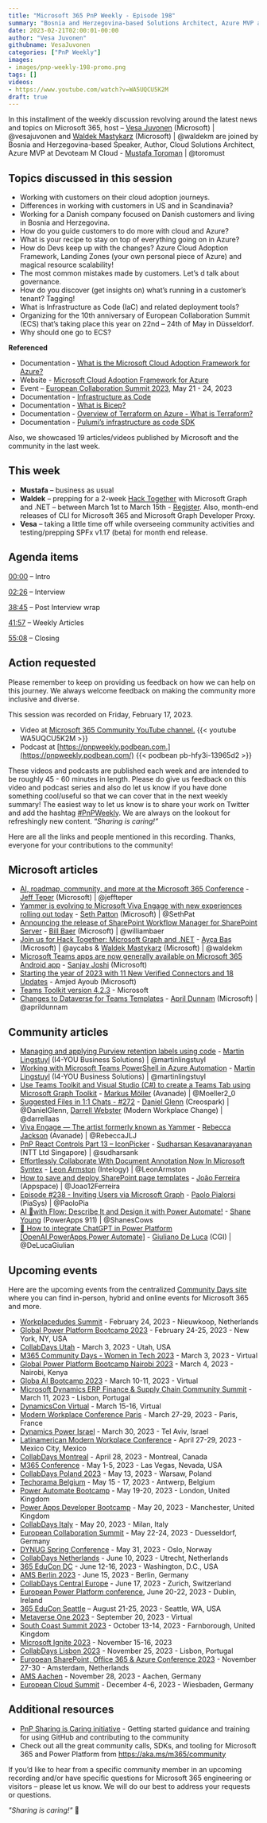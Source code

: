 ```yaml
---
title: "Microsoft 365 PnP Weekly - Episode 198"
summary: "Bosnia and Herzegovina-based Solutions Architect, Azure MVP at Devoteam M Cloud - Mustafa Toroman joins Microsoft’s Vesa Juvonen and Waldek Mastykarz in a discussion about cloud adoption, governance, staying current, IaC, ECS plus 19 articles."
date: 2023-02-21T02:00:01-00:00
author: "Vesa Juvonen"
githubname: VesaJuvonen
categories: ["PnP Weekly"]
images:
- images/pnp-weekly-198-promo.png
tags: []
videos:
- https://www.youtube.com/watch?v=WA5UQCU5K2M
draft: true
---
```

 
In this installment of the weekly discussion revolving around the latest news and topics on Microsoft 365, host – [Vesa Juvonen](http://twitter.com/vesajuvonen) (Microsoft) \| @vesajuvonen and [Waldek Mastykarz](http://twitter.com/waldekm) (Microsoft) \| @waldekm are joined by Bosnia and Herzegovina-based Speaker, Author, Cloud Solutions Architect, Azure MVP at Devoteam M Cloud - [Mustafa Toroman](https://twitter.com/toromust) \| @toromust

## Topics discussed in this session

* Working with customers on their cloud adoption journeys.
* Differences in working with customers in US and in Scandinavia?
* Working for a Danish company focused on Danish customers and living in Bosnia and Herzegovina.
* How do you guide customers to do more with cloud and Azure?
* What is your recipe to stay on top of everything going on in Azure?
* How do Devs keep up with the changes? Azure Cloud Adoption Framework, Landing Zones (your own personal piece of Azure) and magical resource scalability!
* The most common mistakes made by customers. Let’s d talk about governance.
* How do you discover (get insights on) what’s running in a customer’s tenant? Tagging!
* What is Infrastructure as Code (IaC) and related deployment tools?
* Organizing for the 10th anniversary of European Collaboration Summit (ECS) that’s taking place this year on 22nd – 24th of May in Düsseldorf.
* Why should one go to ECS?

**Referenced**

* Documentation - [What is the Microsoft Cloud Adoption Framework for Azure?](https://learn.microsoft.com/azure/cloud-adoption-framework/overview)
* Website - [Microsoft Cloud Adoption Framework for Azure](https://azure.microsoft.com/solutions/cloud-enablement/cloud-adoption-framework/#overview)
* Event – [European Collaboration Summit 2023](https://communitydays.org/event/2023-05-22/european-collaboration-summit-2023), May 21 - 24, 2023
* Documentation - [Infrastructure as Code](https://learn.microsoft.com/azure/cloud-adoption-framework/ready/considerations/infrastructure-as-code)
* Documentation - [What is Bicep?](https://learn.microsoft.com/azure/azure-resource-manager/bicep/overview?tabs=bicep)
* Documentation - [Overview of Terraform on Azure - What is Terraform?](https://learn.microsoft.com/azure/developer/terraform/overview)
* Documentation - [Pulumi’s infrastructure as code SDK](https://www.pulumi.com/azure/)

Also, we showcased 19 articles/videos published by Microsoft and the community in the last week.

## This week

* **Mustafa** – business as usual
* **Waldek** – prepping for a 2-week [Hack Together](https://aka.ms/hack-together) with Microsoft Graph and .NET – between March 1st to March 15th - [Register](https://forms.office.com/Pages/ResponsePage.aspx?id=v4j5cvGGr0GRqy180BHbR0ktYAUCTtVIvJkJdFsfkalUMlM0SVBXRjIyTEFJQVFYOUMzTDE2SEY1WS4u). Also, month-end releases of CLI for Microsoft 365 and Microsoft Graph Developer Proxy.
* **Vesa** – taking a little time off while overseeing community activities and testing/prepping SPFx v1.17 (beta) for month end release.

## Agenda items

[00:00](https://youtu.be/WA5UQCU5K2M?t=0) – Intro

[02:26](https://youtu.be/WA5UQCU5K2M?t=146) – Interview

[38:45](https://youtu.be/WA5UQCU5K2M?t=2325) – Post Interview wrap

[41:57](https://youtu.be/WA5UQCU5K2M?t=2517) – Weekly Articles

[55:08](https://youtu.be/WA5UQCU5K2M?t=3308) – Closing

## Action requested

Please remember to keep on providing us feedback on how we can help on this journey. We always welcome feedback on making the community more inclusive and diverse.

This session was recorded on Friday, February 17, 2023.

*   Video at [Microsoft 365 Community YouTube channel.](https://aka.ms/m365pnp-videos)
    {{< youtube WA5UQCU5K2M >}}
*   Podcast at [https://pnpweekly.podbean.com.](https://pnpweekly.podbean.com/) 
    {{< podbean pb-hfy3i-13965d2 >}}   

These videos and podcasts are published each week and are intended to be roughly 45 - 60 minutes in length.  Please do give us feedback on this video and podcast series and also do let us know if you have done something cool/useful so that we can cover that in the next weekly summary! The easiest way to let us know is to share your work on Twitter and add the hashtag [#PnPWeekly](https://twitter.com/search?q=%23pnpweekly). We are always on the lookout for refreshingly new content. “_Sharing is caring!”_ 

Here are all the links and people mentioned in this recording. Thanks, everyone for your contributions to the community!

## Microsoft articles

* [AI, roadmap, community, and more at the Microsoft 365 Conference](https://techcommunity.microsoft.com/t5/microsoft-365-blog/ai-roadmap-community-and-more-at-the-microsoft-365-conference/ba-p/3739698) - [Jeff Teper](https://twitter.com/jeffteper) (Microsoft) | @jeffteper
* [Yammer is evolving to Microsoft Viva Engage with new experiences rolling out today](https://www.microsoft.com/microsoft-365/blog/2023/02/13/yammer-is-evolving-to-microsoft-viva-engage-with-new-experiences-rolling-out-today/) - [Seth Patton](https://twitter.com/SethPat) (Microsoft) | @SethPat
* [Announcing the release of SharePoint Workflow Manager for SharePoint Server](https://techcommunity.microsoft.com/t5/microsoft-sharepoint-blog/announcing-the-release-of-sharepoint-workflow-manager-for/ba-p/3744881) - [Bill Baer](https://twitter.com/williambaer) (Microsoft) | @williambaer
* [Join us for Hack Together: Microsoft Graph and .NET](https://devblogs.microsoft.com/microsoft365dev/join-us-for-hack-together-microsoft-graph-and-net/) - [Ayça Baş](https://twitter.com/aycabs) (Microsoft) | @aycabs & [Waldek Mastykarz](https://twitter.com/waldekm) (Microsoft) | @waldekm
* [Microsoft Teams apps are now generally available on Microsoft 365 Android app](https://devblogs.microsoft.com/microsoft365dev/microsoft-teams-apps-are-now-generally-available-on-microsoft-365-android-app/) - [Sanjay Joshi](https://www.linkedin.com/in/sanjayjoshi01/) (Microsoft)
* [Starting the year of 2023 with 11 New Verified Connectors and 18 Updates](https://powerautomate.microsoft.com/blog/starting-the-year-of-2023-with-11-new-verified-connectors-and-18-updates/) - Amjed Ayoub (Microsoft)
* [Teams Toolkit version 4.2.3](https://marketplace.visualstudio.com/items/TeamsDevApp.ms-teams-vscode-extension/changelog) - Microsoft
* [Changes to Dataverse for Teams Templates](https://www.youtube.com/watch?v=Lm0j7zlPZ2g) - [April Dunnam](https://twitter.com/aprildunnam) (Microsoft) | @aprildunnam

## Community articles

* [Managing and applying Purview retention labels using code](https://www.blimped.nl/managing-and-applying-purview-retention-labels-using-code/) - [Martin Lingstuyl](https://twitter.com/martinlingstuyl) (I4-YOU Business Solutions) | @martinlingstuyl
* [Working with Microsoft Teams PowerShell in Azure Automation](https://www.blimped.nl/working-with-teams-powershell-in-azure-automation/) - [Martin Lingstuyl](https://twitter.com/martinlingstuyl) (I4-YOU Business Solutions) | @martinlingstuyl
* [Use Teams Toolkit and Visual Studio (C#) to create a Teams Tab using Microsoft Graph Toolkit](https://mmsharepoint.wordpress.com/2023/02/16/use-teams-toolkit-and-visual-studio-c-to-create-a-teams-tab-using-microsoft-graph-toolkit/) - [Markus Möller](https://twitter.com/Moeller2_0) (Avanade) | @Moeller2_0
* [Suggested Files in 1:1 Chats - #272](https://www.messagecentershow.com/e/suggested-files-in-11-chats-272/) - [Daniel Glenn](https://twitter.com/DanielGlenn) (Creospark) | @DanielGlenn, [Darrell Webster](http://twitter.com/darrellaas) (Modern Workplace Change) | @darrellaas
* [Viva Engage — The artist formerly known as Yammer](https://regarding365.com/viva-engage-the-artist-formerly-known-as-yammer-59002e6defe4) - [Rebecca Jackson](https://twitter.com/RebeccaJLJ) (Avanade) | @RebeccaJLJ
* [PnP React Controls Part 13 – IconPicker](https://spknowledge.com/2023/02/16/pnp-react-controls-part-13-iconpicker/) - [Sudharsan Kesavanarayanan](https://www.linkedin.com/in/sudharsan-kesavanarayanan-75b2bbb/) (NTT Ltd Singapore) | @sudharsank
* [Effortlessly Collaborate With Document Annotation Now In Microsoft Syntex](https://www.leonarmston.com/2023/02/effortlessly-collaborate-with-document-annotation-now-in-microsoft-syntex/) - [Leon Armston](https://twitter.com/LeonArmston) (Intelogy) | @LeonArmston
* [How to save and deploy SharePoint page templates](https://sharepoint.handsontek.net/2023/02/15/save-deploy-sharepoint-pages-templates/) - [João Ferreira](https://twitter.com/Joao12Ferreira) (Appspace) | @Joao12Ferreira
* [Episode #238 - Inviting Users via Microsoft Graph](https://www.youtube.com/watch?v=UUS1uvbXa2M) - [Paolo Pialorsi](https://twitter.com/PaoloPia) (PiaSys) | @PaoloPia
* [AI 🤖with Flow: Describe It and Design it with Power Automate!](https://www.youtube.com/watch?v=-ywtbzA5iiI) - [Shane Young](https://twitter.com/ShanesCows) (PowerApps 911) | @ShanesCows
* [🤖 How to integrate ChatGPT in Power Platform [OpenAI,PowerApps,Power Automate]](https://www.youtube.com/watch?v=ivIKwSWxrI8) - [Giuliano De Luca](https://twitter.com/DeLucaGiulian) (CGI) | @DeLucaGiulian

## Upcoming events

Here are the upcoming events from the centralized [Community Days site](https://communitydays.org/events?when=upcoming) where you can find in-person, hybrid and online events for Microsoft 365 and more.

* [Workplacedudes Summit](https://www.communitydays.org/event/2023-02-24/workplacedudes-summit) - February 24, 2023 - Nieuwkoop, Netherlands
* [Global Power Platform Bootcamp 2023](https://www.communitydays.org/event/2023-02-24/global-power-platform-bootcamp-2023-new-york) - February 24-25, 2023 - New York, NY, USA
* [CollabDays Utah](https://www.collabdays.org/2023-utah/) - March 3, 2023 - Utah, USA
* [M365 Community Days - Women in Tech 2023](https://www.communitydays.org/event/2023-03-03/m365-community-days-women-in-tech-2023) - March 3, 2023 - Virtual
* [Global Power Platform Bootcamp Nairobi 2023](https://www.communitydays.org/event/2023-03-04/global-power-platform-bootcamp-nairobi-2023#home) - March 4, 2023 - Nairobi, Kenya
* [Globa AI Bootcamp 2023](https://www.communitydays.org/event/2023-03-10/global-ai-bootcamp-2023) - March 10-11, 2023 - Virtual
* [Microsoft Dynamics ERP Finance & Supply Chain Community Summit](https://www.communitydays.org/event/2023-03-11/dynamics-365-finance-and-supply-chain-summit) - March 11, 2023 - Lisbon, Portugal
* [DynamicsCon Virtual](https://www.communitydays.org/event/2023-03-15/dynamicscon-virtual) - March 15-16, Virtual
* [Modern Workplace Conference Paris](https://modern-workplace.pro/) - March 27-29, 2023 - Paris, France
* [Dynamics Power Israel](https://www.communitydays.org/event/2023-03-30/dynamics-power-israel) - March 30, 2023 - Tel Aviv, Israel
* [Latinamerican Modern Workplace Conference](https://www.communitydays.org/event/2023-04-27/get-cslatam-conference-2023) - April 27-29, 2023 - Mexico City, Mexico
* [CollabDays Montreal](https://www.collabdays.org/2023-montreal/) - April 28, 2023 - Montreal, Canada
* [M365 Conference](https://m365conf.com/#!/) - May 1-5, 2023 - Las Vegas, Nevada, USA
* [CollabDays Poland 2023](https://www.communitydays.org/event/2023-05-13/collabdays-poland-2023) - May 13, 2023 - Warsaw, Poland
* [Techorama Belgium](https://www.techorama.be/) - May 15 - 17, 2023 - Antwerp, Belgium
* [Power Automate Bootcamp](https://www.communitydays.org/event/2023-05-19/power-automate-bootcamp-2023) - May 19-20, 2023 - London, United Kingdom
* [Power Apps Developer Bootcamp](https://www.communitydays.org/event/2023-05-20/power-apps-developer-bootcamp) - May 20, 2023 - Manchester, United Kingdom
* [CollabDays Italy](https://www.collabdays.org/2023-italy/) - May 20, 2023 - Milan, Italy
* [European Collaboration Summit](https://www.collabsummit.eu/) - May 22-24, 2023 - Duesseldorf, Germany
* [DYNUG Spring Conference](https://www.communitydays.org/event/2023-05-31/dynug-spring-conference) - May 31, 2023 - Oslo, Norway
* [CollabDays Netherlands](https://www.communitydays.org/event/2023-06-10/collabdays-netherlands-2023) - June 10, 2023 - Utrecht, Netherlands
* [365 EduCon DC](https://365educon.com/DC/) - June 12-16, 2023 - Washington, D.C., USA
* [AMS Berlin 2023](https://www.communitydays.org/event/2023-06-15/amsberlin-2023) - June 15, 2023 - Berlin, Germany
* [CollabDays Central Europe](https://www.collabdays.org/2023-ce/) - June 17, 2023 - Zurich, Switzerland
* [European Power Platform conference](https://www.sharepointeurope.com/european-power-platform-conference/), June 20-22, 2023 - Dublin, Ireland
* [365 EduCon Seattle](https://365educon.com/Seattle/) – August 21-25, 2023 - Seattle, WA, USA
* [Metaverse One 2023](https://www.communitydays.org/event/2023-09-20/metaverse-one-2023) - September 20, 2023 - Virtual
* [South Coast Summit 2023](https://www.southcoastsummit.com/) - October 13-14, 2023 - Farnborough, United Kingdom
* [Microsoft Ignite 2023](https://ignite.microsoft.com/) - November 15-16, 2023
* [CollabDays Lisbon 2023](https://www.collabdays.org/2023-lisbon/) - November 25, 2023 - Lisbon, Portugal
* [European SharePoint, Office 365 & Azure Conference 2023](https://www.sharepointeurope.com/) - November 27-30 - Amsterdam, Netherlands
* [AMS Aachen](https://www.communitydays.org/event/2023-11-28/ams-aachen) - November 28, 2023 - Aachen, Germany
* [European Cloud Summit](https://www.cloudsummit.eu/) - December 4-6, 2023 - Wiesbaden, Germany

## Additional resources

* [PnP Sharing is Caring initiative](https://aka.ms/sharing-is-caring) - Getting started guidance and training for using GitHub and contributing to the community
* Check out all the great community calls, SDKs, and tooling for Microsoft 365 and Power Platform from <https://aka.ms/m365/community>

If you’d like to hear from a specific community member in an upcoming recording and/or have specific questions for Microsoft 365 engineering or visitors – please let us know. We will do our best to address your requests or questions.

_"Sharing is caring!"_ 🧡

